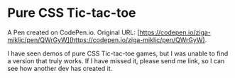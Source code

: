 # Pure CSS Tic-tac-toe

A Pen created on CodePen.io. Original URL: [https://codepen.io/ziga-miklic/pen/QWrGyW](https://codepen.io/ziga-miklic/pen/QWrGyW).

I have seen demos of pure CSS Tic-tac-toe games, but I was unable to find a version that truly works. If I have missed it, please send me link, so I can see how another dev has created it.
